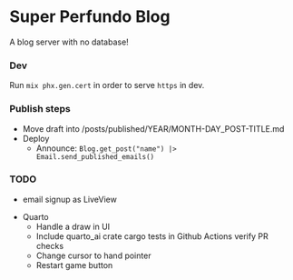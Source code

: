 # Super Perfundo Blog

A blog server with no database!

### Dev
Run `mix phx.gen.cert` in order to serve `https` in dev.

### Publish steps
* Move draft into /posts/published/YEAR/MONTH-DAY_POST-TITLE.md
* Deploy
    * Announce: `Blog.get_post("name") |> Email.send_published_emails()`

### TODO
* email signup as LiveView
- Quarto
  * Handle a draw in UI
  * Include quarto_ai crate cargo tests in Github Actions verify PR checks
  * Change cursor to hand pointer
  * Restart game button
